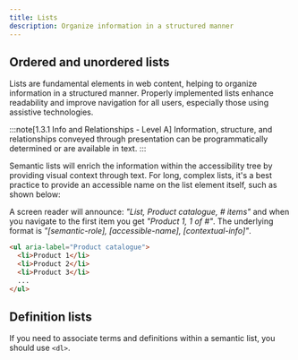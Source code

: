 ```yaml
---
title: Lists
description: Organize information in a structured manner
---
```


## Ordered and unordered lists

Lists are fundamental elements in web content, helping to organize information in a structured manner.
Properly implemented lists enhance readability and improve navigation for all users, especially those using assistive
technologies.

:::note[1.3.1 Info and Relationships - Level A]
Information, structure, and relationships conveyed through presentation can be programmatically determined or are available in text.
:::

Semantic lists will enrich the information within the accessibility tree by providing visual context through text.
For long, complex lists, it's a best practice to provide an accessible name on the list element itself, such as shown below:

A screen reader will announce: _"List, Product catalogue, # items"_ and when you navigate to the first item you get _"Product 1, 1 of #"_.
The underlying format is _"[semantic-role], [accessible-name], [contextual-info]"_.

```html
<ul aria-label="Product catalogue">
  <li>Product 1</li>
  <li>Product 2</li>
  <li>Product 3</li>
  ...
</ul>
```

## Definition lists

If you need to associate terms and definitions within a semantic list, you should use `<dl>`.
